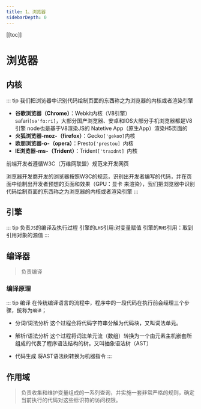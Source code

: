 ```yaml
---
title: 1、浏览器
sidebarDepth: 0
---
```

[[toc]]
# 浏览器
## 内核
::: tip
我们把浏览器中识别代码绘制页面的东西称之为浏览器的内核或者渲染引擎
- **谷歌浏览器（Chrome）**：Webkit内核（V8引擎）<br>
	safari`[sə'fɑːri]`，大部分国产浏览器、安卓和IOS大部分手机浏览器都是V8引擎
	node也是基于V8渲染JS的
	Natetive App（原生App）渲染H5页面的
- **火狐浏览器-moz-（firefox）**：Gecko`['ɡekoʊ]`内核
- **欧朋浏览器-o-（opera）**：Presto`['prestou] `内核
- **IE浏览器-ms-（Trident）**：Trident`['traɪdnt] `内核

前端开发者遵循W3C（万维网联盟）规范来开发网页

浏览器开发商开发的浏览器按照W3C的规范，识别出开发者编写的代码，并在页面中绘制出开发者预想的页面和效果（GPU：显卡 来渲染），我们把浏览器中识别代码绘制页面的东西称之为浏览器的内核或者渲染引擎
:::
## 引擎
::: tip
负责`JS`的编译及执行过程
引擎的`LHS`引用:对变量赋值
引擎的`RHS`引用：取到引用对象的源值
:::
## 编译器
>负责编译
### 编译原理
::: tip 编译
在传统编译语言的流程中，程序中的一段代码在执行前会经理三个步骤，统称为`编译`；
- 分词/词法分析
  这个过程会将代码字符串分解为代码块，又叫词法单元。

- 解析/语法分析
  这个过程将词法单元流（数组）转换为一个由元素主机嵌套所组成的代表了程序语法结构的树。又叫抽象语法树（AST）

- 代码生成
  将AST语法树转换为机器指令
:::
## 作用域
>负责收集和维护变量组成的一系列查询，并实施一套非常严格的规则，确定当前执行的代码对这些标识符的访问权限。